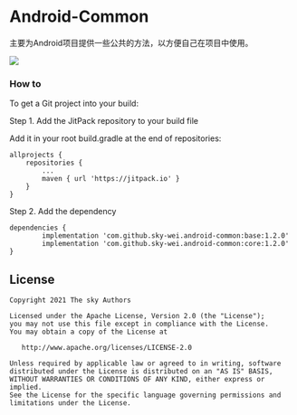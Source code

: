 # Android-Common

主要为Android项目提供一些公共的方法，以方便自己在项目中使用。

[![](https://jitpack.io/v/sky-wei/android-common.svg)](https://jitpack.io/#sky-wei/android-common)

### How to

To get a Git project into your build:

Step 1. Add the JitPack repository to your build file

Add it in your root build.gradle at the end of repositories:

```
allprojects {
    repositories {
        ...
        maven { url 'https://jitpack.io' }
    }
}
```

Step 2. Add the dependency

```
dependencies {
        implementation 'com.github.sky-wei.android-common:base:1.2.0'
        implementation 'com.github.sky-wei.android-common:core:1.2.0'
}
```


## License

    Copyright 2021 The sky Authors

    Licensed under the Apache License, Version 2.0 (the "License");
    you may not use this file except in compliance with the License.
    You may obtain a copy of the License at

       http://www.apache.org/licenses/LICENSE-2.0

    Unless required by applicable law or agreed to in writing, software
    distributed under the License is distributed on an "AS IS" BASIS,
    WITHOUT WARRANTIES OR CONDITIONS OF ANY KIND, either express or implied.
    See the License for the specific language governing permissions and
    limitations under the License.